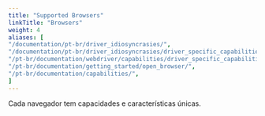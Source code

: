 ```yaml
---
title: "Supported Browsers"
linkTitle: "Browsers"
weight: 4
aliases: [
"/documentation/pt-br/driver_idiosyncrasies/",
"/documentation/pt-br/driver_idiosyncrasies/driver_specific_capabilities/",
"/pt-br/documentation/webdriver/capabilities/driver_specific_capabilities/",
"/pt-br/documentation/getting_started/open_browser/",
"/pt-br/documentation/capabilities/",
]
---
```


Cada navegador tem capacidades e características únicas.

